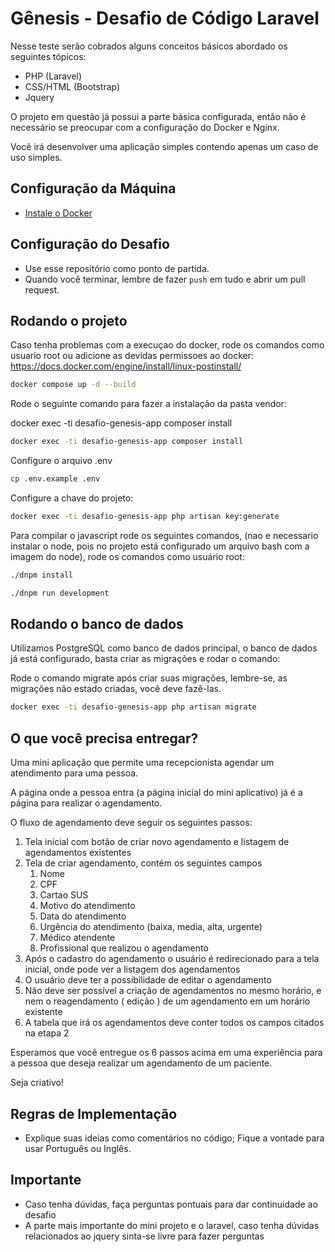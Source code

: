 # Gênesis - Desafio de Código Laravel

Nesse teste serão cobrados alguns conceitos básicos abordado os seguintes tópicos:

* PHP (Laravel)
* CSS/HTML (Bootstrap)
* Jquery

O projeto em questão já possui a parte básica configurada, então não é necessário se preocupar com a configuração do Docker e Nginx.

Você irá desenvolver uma aplicação simples contendo apenas um caso de uso simples.

## Configuração da Máquina

- [Instale o Docker](https://docs.docker.com/get-docker/)


## Configuração do Desafio

- Use esse repositório como ponto de partida.
- Quando você terminar, lembre de fazer `push` em tudo e abrir um pull request.

## Rodando o projeto
Caso tenha problemas com a execuçao do docker, rode os comandos como usuario root ou adicione as devidas permissoes ao docker: https://docs.docker.com/engine/install/linux-postinstall/

```bash
docker compose up -d --build
```

Rode o seguinte comando para fazer a instalação da pasta vendor:

docker exec -ti desafio-genesis-app composer install

```bash
docker exec -ti desafio-genesis-app composer install
```

Configure o arquivo .env
```bash
cp .env.example .env
```

Configure a chave do projeto:
```bash
docker exec -ti desafio-genesis-app php artisan key:generate
```

Para compilar o javascript rode os seguintes comandos, (nao e necessario instalar o node, pois no projeto está configurado um arquivo bash com a imagem do node), rode os comandos como usuário root:
```bash
./dnpm install
```

```bash
./dnpm run development
```

## Rodando o banco de dados

Utilizamos PostgreSQL como banco de dados principal, o banco de dados já está configurado, basta criar as migrações e rodar o comando:

Rode o comando migrate após criar suas migrações, lembre-se, as migrações não estado criadas, você deve fazê-las.

```bash
docker exec -ti desafio-genesis-app php artisan migrate
```

## O que você precisa entregar?

Uma mini aplicação que permite uma recepcionista agendar um atendimento para uma pessoa.

A página onde a pessoa entra (a página inicial do mini aplicativo) já é a página para realizar o agendamento.

O fluxo de agendamento deve seguir os seguintes passos:


1. Tela inicial com botão de criar novo agendamento e listagem de agendamentos existentes
2. Tela de criar agendamento, contém os seguintes campos  
   1. Nome
   2. CPF
   3. Cartao SUS
   4. Motivo do atendimento
   5. Data do atendimento
   6. Urgência do atendimento (baixa, media, alta, urgente)
   7. Médico atendente
   8. Profissional que realizou o agendamento
3. Após o cadastro do agendamento o usuário é redirecionado para a tela inicial, onde pode ver a listagem dos agendamentos
4. O usuário deve ter a possibilidade de editar o agendamento
5. Não deve ser possível a criação de agendamentos no mesmo horário, e  nem o reagendamento ( edição ) de um agendamento em um horário existente
6. A tabela que irá os agendamentos deve conter todos os campos citados na etapa 2

Esperamos que você entregue os 6 passos acima em uma experiência para a pessoa que deseja realizar um agendamento de um paciente.

Seja criativo!

## Regras de Implementação

- Explique suas ideias como comentários no código; Fique a vontade para usar Português ou Inglês.

## Importante

- Caso tenha dúvidas, faça perguntas pontuais para dar continuidade ao desafio
- A parte mais importante do mini projeto e o laravel, caso tenha dúvidas relacionados ao jquery sinta-se livre para fazer perguntas

